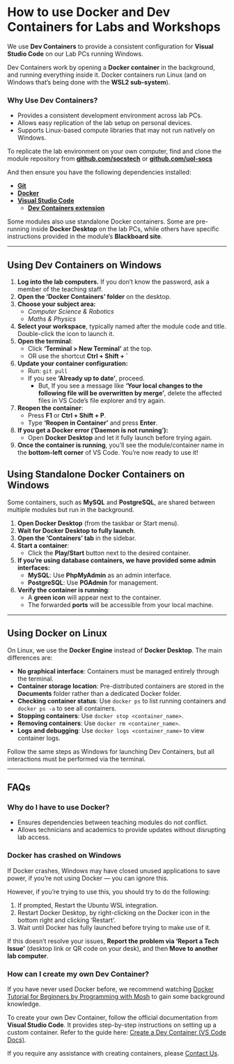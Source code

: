 # How to use Docker and Dev Containers for Labs and Workshops

We use **Dev Containers** to provide a consistent configuration for **Visual Studio Code** on our Lab PCs running Windows.

Dev Containers work by opening a **Docker container** in the background, and running everything inside it. Docker containers run Linux (and on Windows that’s being done with the **WSL2 sub-system**).

### **Why Use Dev Containers?**

*   Provides a consistent development environment across lab PCs.
*   Allows easy replication of the lab setup on personal devices.
*   Supports Linux-based compute libraries that may not run natively on Windows.

To replicate the lab environment on your own computer, find and clone the module repository from [**github.com/socstech**](https://github.com/socstech) or [**github.com/uol-socs**](https://github.com/uol-socs)

And then ensure you have the following dependencies installed:

*   **[Git](https://git-scm.com/)**
*   **[Docker](https://docs.docker.com/get-started/get-docker/)**
*   **[Visual Studio Code](https://code.visualstudio.com/)**
    *   **[Dev Containers extension](https://marketplace.visualstudio.com/items?itemName=ms-vscode-remote.remote-containers)**

Some modules also use standalone Docker containers. Some are pre-running inside **Docker Desktop** on the lab PCs, while others have specific instructions provided in the module’s **Blackboard site**.

- - -

## **Using Dev Containers on Windows**

1.  **Log into the lab computers.** If you don’t know the password, ask a member of the teaching staff.
2.  **Open the ‘Docker Containers’ folder** on the desktop.
3.  **Choose your subject area:**
    *   _Computer Science & Robotics_
    *   _Maths & Physics_
4.  **Select your workspace**, typically named after the module code and title. Double-click the icon to launch it.
5.  **Open the terminal**:
    *   Click **‘Terminal > New Terminal’** at the top.
    *   OR use the shortcut **Ctrl + Shift + \`**
6.  **Update your container configuration:**
    *   Run: `git pull`
    *   If you see **‘Already up to date’**, proceed.
        *   But, If you see a message like **‘Your local changes to the following file will be overwritten by merge’**, delete the affected files in VS Code’s file explorer and try again.
7.  **Reopen the container**:
    *   Press **F1** or **Ctrl + Shift + P**.
    *   Type **‘Reopen in Container’** and press **Enter**.
8.  **If you get a Docker error (‘Daemon is not running’):**
    *   Open **Docker Desktop** and let it fully launch before trying again.
9.  **Once the container is running**, you’ll see the module/container name in the **bottom-left corner** of VS Code. You’re now ready to use it!

## **Using Standalone Docker Containers on Windows**

Some containers, such as **MySQL** and **PostgreSQL**, are shared between multiple modules but run in the background.

1.  **Open Docker Desktop** (from the taskbar or Start menu).
2.  **Wait for Docker Desktop to fully launch**.
3.  **Open the ‘Containers’ tab** in the sidebar.
4.  **Start a container**:
    *   Click the **Play/Start** button next to the desired container.
5.  **If you’re using database containers, we have provided some admin interfaces:**
    *   **MySQL**: Use **PhpMyAdmin** as an admin interface.
    *   **PostgreSQL**: Use **PGAdmin** for management.
6.  **Verify the container is running**:
    *   A **green icon** will appear next to the container.
    *   The forwarded **ports** will be accessible from your local machine.

- - -

## **Using Docker on Linux**

On Linux, we use the **Docker Engine** instead of **Docker Desktop**. The main differences are:

*   **No graphical interface**: Containers must be managed entirely through the terminal.
*   **Container storage location**: Pre-distributed containers are stored in the **Documents** folder rather than a dedicated Docker folder.
*   **Checking container status**: Use `docker ps` to list running containers and `docker ps -a` to see all containers.
*   **Stopping containers**: Use `docker stop <container_name>`.
*   **Removing containers**: Use `docker rm <container_name>`.
*   **Logs and debugging**: Use `docker logs <container_name>` to view container logs.

Follow the same steps as Windows for launching Dev Containers, but all interactions must be performed via the terminal.

- - -

## **FAQs**

### **Why do I have to use Docker?**

*   Ensures dependencies between teaching modules do not conflict.
*   Allows technicians and academics to provide updates without disrupting lab access.

### **Docker has crashed on Windows**

If Docker crashes, Windows may have closed unused applications to save power, if you’re not using Docker — you can ignore this.

However, if you’re trying to use this, you should try to do the following:

1.  If prompted, Restart the Ubuntu WSL integration.
2.  Restart Docker Desktop, by right-clicking on the Docker icon in the bottom right and clicking ‘Restart’.
3.  Wait until Docker has fully launched before trying to make use of it.

If this doesn’t resolve your issues, **Report the problem via ‘Report a Tech Issue’** (desktop link or QR code on your desk), and then **Move to another lab computer**.

### **How can I create my own Dev Container?**

If you have never used Docker before, we recommend watching [Docker Tutorial for Beginners by Programming with Mosh](https://youtu.be/pTFZFxd4hOI) to gain some background knowledge.

To create your own Dev Container, follow the official documentation from **Visual Studio Code**. It provides step-by-step instructions on setting up a custom container. Refer to the guide here: [Create a Dev Container (VS Code Docs)](https://code.visualstudio.com/docs/devcontainers/create-dev-container).

If you require any assistance with creating containers, please [Contact Us](https://socstech.support/contact-us/).